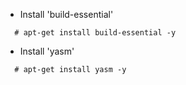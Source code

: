 - Install 'build-essential'

~~~
  # apt-get install build-essential -y
~~~

- Install 'yasm'

~~~
  # apt-get install yasm -y
~~~
